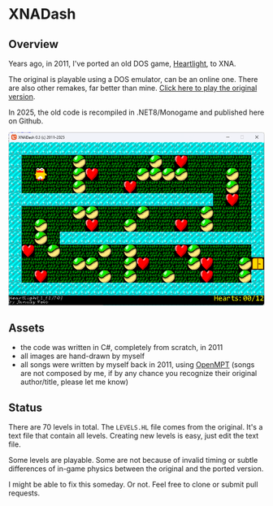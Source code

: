 # XNADash

## Overview

Years ago, in 2011, I've ported an old DOS game, <a href="https://en.wikipedia.org/wiki/Heartlight_(video_game)">Heartlight</a>, to XNA. 

The original is playable using a DOS emulator, can be an online one. There are also other remakes, far better than mine.
<a href='https://www.google.com/search?q=heartlight+play+online'>Click here to play the original version</a>.

In 2025, the old code is recompiled in .NET8/Monogame and published here on Github.

![game](game.png)

## Assets

* the code was written in C#, completely from scratch, in 2011
* all images are hand-drawn by myself 
* all songs were written by myself back in 2011, using <a href='https://openmpt.org/'>OpenMPT</a> 
  (songs are not composed by me, if by any chance you recognize their original author/title, please let me know)
	

## Status

There are 70 levels in total. The `LEVELS.HL` file comes from the original. It's a text file that contain all levels. Creating new levels is easy, just edit the text file.

Some levels are playable. Some are not because of invalid timing or subtle differences of in-game physics between the original and the ported version.

I might be able to fix this someday. Or not. Feel free to clone or submit pull requests.

